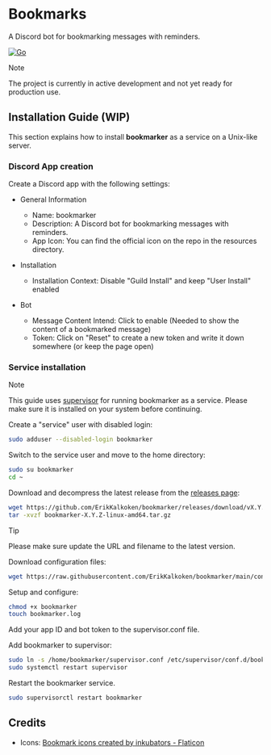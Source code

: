 # Bookmarks

A Discord bot for bookmarking messages with reminders.

[![Go](https://github.com/ErikKalkoken/discord-bookmarker/actions/workflows/go.yml/badge.svg)](https://github.com/ErikKalkoken/discord-bookmarker/actions/workflows/go.yml)

> [!NOTE]
> The project is currently in active development and not yet ready for production use.

## Installation Guide (WIP)

This section explains how to install **bookmarker** as a service on a Unix-like server.

### Discord App creation

Create a Discord app with the following settings:

- General Information
  - Name: bookmarker
  - Description: A Discord bot for bookmarking messages with reminders.
  - App Icon: You can find the official icon on the repo in the resources directory.

- Installation
  - Installation Context: Disable "Guild Install" and keep "User Install" enabled

- Bot
  - Message Content Intend: Click to enable (Needed to show the content of a bookmarked message)
  - Token: Click on "Reset" to create a new token and write it down somewhere (or keep the page open)

### Service installation

> [!NOTE]
> This guide uses [supervisor](http://supervisord.org/index.html) for running bookmarker as a service. Please make sure it is installed on your system before continuing.

Create a "service" user with disabled login:

```sh
sudo adduser --disabled-login bookmarker
```

Switch to the service user and move to the home directory:

```sh
sudo su bookmarker
cd ~
```

Download and decompress the latest release from the [releases page](https://github.com/ErikKalkoken/bookmarker/releases):

```sh
wget https://github.com/ErikKalkoken/bookmarker/releases/download/vX.Y.Z/bookmarker-X.Y.Z-linux-amd64.tar.gz
tar -xvzf bookmarker-X.Y.Z-linux-amd64.tar.gz
```

> [!TIP]
> Please make sure update the URL and filename to the latest version.

Download configuration files:

```sh
wget https://raw.githubusercontent.com/ErikKalkoken/bookmarker/main/config/supervisor.conf
```

Setup and configure:

```sh
chmod +x bookmarker
touch bookmarker.log
```

Add your app ID and bot token to the supervisor.conf file.

Add bookmarker to supervisor:

```sh
sudo ln -s /home/bookmarker/supervisor.conf /etc/supervisor/conf.d/bookmarker.conf
sudo systemctl restart supervisor
```

Restart the bookmarker service.

```sh
sudo supervisorctl restart bookmarker
```

## Credits

- Icons: [Bookmark icons created by inkubators - Flaticon](https://www.flaticon.com/free-icons/bookmark)
